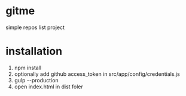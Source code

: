 # gitme
simple repos list project
# installation
1. npm install
2. optionally add github access_token in src/app/config/credentials.js
3. gulp --production
4. open index.html in dist foler
